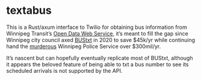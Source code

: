 # textabus

This is a Rust/axum interface to Twilio for obtaining bus information from Winnipeg Transit’s [Open Data Web Service](https://api.winnipegtransit.com/), it’s meant to fill the gap since Winnipeg city council axed [BUStxt](https://web.archive.org/web/20190630175528/https://winnipegtransit.com/en/schedules-maps-tools/transittools/bustxt-user-guide/) in 2020 to save $45k/yr while continuing hand the [murderous](https://www.cbc.ca/news/canada/manitoba/officer-involved-shooting-winnipeg-1.7072134) Winnipeg Police Service over $300mil/yr.

It’s nascent but can hopefully eventually replicate most of BUStxt, although it appears the beloved feature of being able to txt a bus number to see its scheduled arrivals is not supported by the API.
